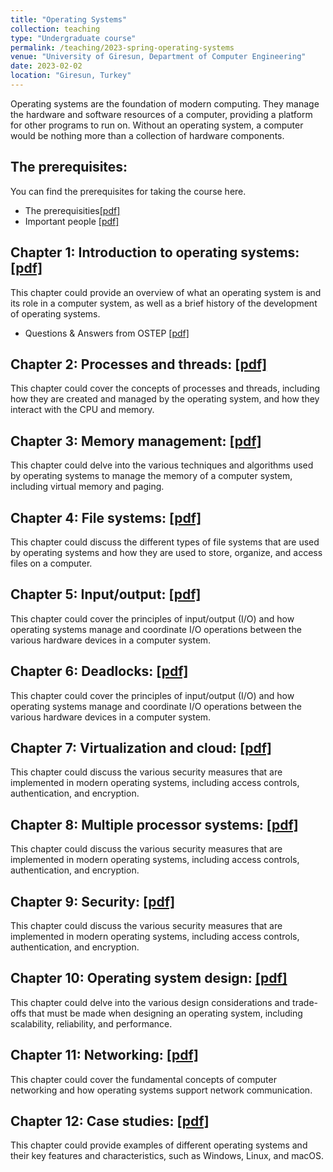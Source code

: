 ```yaml
---
title: "Operating Systems"
collection: teaching
type: "Undergraduate course"
permalink: /teaching/2023-spring-operating-systems
venue: "University of Giresun, Department of Computer Engineering"
date: 2023-02-02
location: "Giresun, Turkey"
---
```


Operating systems are the foundation of modern computing. They manage the hardware and software resources of a computer, providing a platform for other programs to run on. Without an operating system, a computer would be nothing more than a collection of hardware components.

The prerequisites: 
-----
You can find the prerequisites for taking the course here.

* The prerequisities<a href="http://sercankulcu.github.io/assets/teaching/os/0_The_prerequisites.pdf">[pdf]</a>
* Important people <a href="http://sercankulcu.github.io/assets/teaching/os/0_Important_people.pdf">[pdf]</a>

Chapter 1: Introduction to operating systems: <a href="http://sercankulcu.github.io/assets/teaching/os/1_Introduction.pdf">[pdf]</a>
-----
This chapter could provide an overview of what an operating system is and its role in a computer system, as well as a brief history of the development of operating systems.

* Questions & Answers from OSTEP <a href="http://sercankulcu.github.io/assets/teaching/os/1_QA_from_OSTEP.pdf">[pdf]</a>

Chapter 2: Processes and threads: <a href="http://sercankulcu.github.io/assets/teaching/os/2_Processes.pdf">[pdf]</a>
-----
This chapter could cover the concepts of processes and threads, including how they are created and managed by the operating system, and how they interact with the CPU and memory.

Chapter 3: Memory management: <a href="http://sercankulcu.github.io/assets/teaching/os/3_Memory.pdf">[pdf]</a>
-----
This chapter could delve into the various techniques and algorithms used by operating systems to manage the memory of a computer system, including virtual memory and paging.

Chapter 4: File systems: <a href="http://sercankulcu.github.io/assets/teaching/os/4_File.pdf">[pdf]</a>
-----

This chapter could discuss the different types of file systems that are used by operating systems and how they are used to store, organize, and access files on a computer.

Chapter 5: Input/output: <a href="http://sercankulcu.github.io/assets/teaching/os/5_Input.pdf">[pdf]</a>
-----
This chapter could cover the principles of input/output (I/O) and how operating systems manage and coordinate I/O operations between the various hardware devices in a computer system.

Chapter 6: Deadlocks: <a href="http://sercankulcu.github.io/assets/teaching/os/6_Deadlocks.pdf">[pdf]</a>
-----
This chapter could cover the principles of input/output (I/O) and how operating systems manage and coordinate I/O operations between the various hardware devices in a computer system.

Chapter 7: Virtualization and cloud: <a href="http://sercankulcu.github.io/assets/teaching/os/7_Virtualization.pdf">[pdf]</a>
-----
This chapter could discuss the various security measures that are implemented in modern operating systems, including access controls, authentication, and encryption.

Chapter 8: Multiple processor systems: <a href="http://sercankulcu.github.io/assets/teaching/os/8_Multiple_Processor.pdf">[pdf]</a>
-----
This chapter could discuss the various security measures that are implemented in modern operating systems, including access controls, authentication, and encryption.

Chapter 9: Security: <a href="http://sercankulcu.github.io/assets/teaching/os/9_Security.pdf">[pdf]</a>
-----
This chapter could discuss the various security measures that are implemented in modern operating systems, including access controls, authentication, and encryption.

Chapter 10: Operating system design: <a href="http://sercankulcu.github.io/assets/teaching/os/10_Design.pdf">[pdf]</a>
-----
This chapter could delve into the various design considerations and trade-offs that must be made when designing an operating system, including scalability, reliability, and performance.

Chapter 11: Networking: <a href="http://sercankulcu.github.io/assets/teaching/os/11_Networking.pdf">[pdf]</a>
-----
This chapter could cover the fundamental concepts of computer networking and how operating systems support network communication.

Chapter 12: Case studies: <a href="http://sercankulcu.github.io/assets/teaching/os/12_Case.pdf">[pdf]</a>
-----
This chapter could provide examples of different operating systems and their key features and characteristics, such as Windows, Linux, and macOS.

